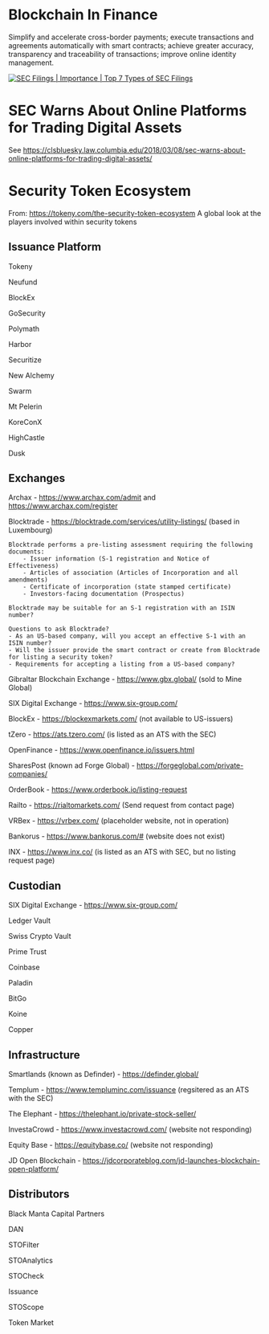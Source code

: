 # Blockchain In Finance
Simplify and accelerate cross-border payments; execute transactions and agreements automatically with smart contracts; achieve greater accuracy, transparency and traceability of transactions; improve online identity management.

[![SEC Filings | Importance | Top 7 Types of SEC Filings]()](https://www.youtube.com/watch?v=V8-yNIkMWdI)

# SEC Warns About Online Platforms for Trading Digital Assets
See https://clsbluesky.law.columbia.edu/2018/03/08/sec-warns-about-online-platforms-for-trading-digital-assets/

# Security Token Ecosystem
From: https://tokeny.com/the-security-token-ecosystem
A global look at the players involved within security tokens

## Issuance Platform

Tokeny

Neufund

BlockEx

GoSecurity

Polymath

Harbor

Securitize

New Alchemy

Swarm

Mt Pelerin

KoreConX

HighCastle

Dusk

## Exchanges

Archax - https://www.archax.com/admit and https://www.archax.com/register

Blocktrade - https://blocktrade.com/services/utility-listings/ (based in Luxembourg)

    Blocktrade performs a pre-listing assessment requiring the following documents:
        - Issuer information (S-1 registration and Notice of Effectiveness)
        - Articles of association (Articles of Incorporation and all amendments)
        - Certificate of incorporation (state stamped certificate)
        - Investors-facing documentation (Prospectus)

    Blocktrade may be suitable for an S-1 registration with an ISIN number?

    Questions to ask Blocktrade?
    - As an US-based company, will you accept an effective S-1 with an ISIN number?
    - Will the issuer provide the smart contract or create from Blocktrade for listing a security token?
    - Requirements for accepting a listing from a US-based company?

Gibraltar Blockchain Exchange - https://www.gbx.global/ (sold to Mine Global)

SIX Digital Exchange - https://www.six-group.com/

BlockEx - https://blockexmarkets.com/ (not available to US-issuers)

tZero - https://ats.tzero.com/ (is listed as an ATS with the SEC)

OpenFinance - https://www.openfinance.io/issuers.html

SharesPost (known ad Forge Global) - https://forgeglobal.com/private-companies/

OrderBook - https://www.orderbook.io/listing-request

Railto - https://rialtomarkets.com/ (Send request from contact page)

VRBex - https://vrbex.com/ (placeholder website, not in operation)

Bankorus - https://www.bankorus.com/# (website does not exist)

INX - https://www.inx.co/ (is listed as an ATS with SEC, but no listing request page)

## Custodian

SIX Digital Exchange - https://www.six-group.com/

Ledger Vault

Swiss Crypto Vault

Prime Trust

Coinbase

Paladin

BitGo

Koine

Copper

## Infrastructure

Smartlands (known as Definder) - https://definder.global/

Templum - https://www.templuminc.com/issuance (regsitered as an ATS with the SEC)

The Elephant - https://thelephant.io/private-stock-seller/

InvestaCrowd - https://www.investacrowd.com/ (website not responding)

Equity Base - https://equitybase.co/ (website not responding)

JD Open Blockchain - https://jdcorporateblog.com/jd-launches-blockchain-open-platform/

## Distributors

Black Manta Capital Partners

DAN

STOFilter

STOAnalytics

STOCheck

Issuance

STOScope

Token Market

